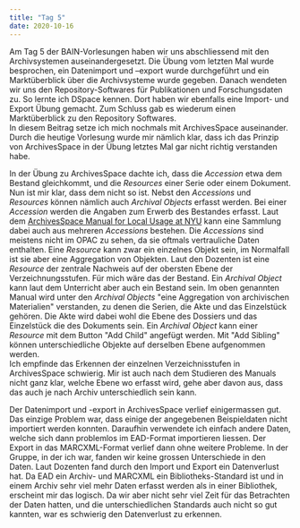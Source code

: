 ```yaml
---
title: "Tag 5"
date: 2020-10-16
---
```


Am Tag 5 der BAIN-Vorlesungen haben wir uns abschliessend mit den Archivsystemen auseinandergesetzt. Die Übung vom letzten Mal wurde besprochen, ein Datenimport und –export wurde durchgeführt und ein Marktüberblick über die Archivsysteme wurde gegeben. Danach wendeten wir uns den Repository-Softwares für Publikationen und Forschungsdaten zu. So lernte ich DSpace kennen. Dort haben wir ebenfalls eine Import- und Export Übung gemacht. Zum Schluss gab es wiederum einen Marktüberblick zu den Repository Softwares.  
In diesem Beitrag setze ich mich nochmals mit ArchivesSpace auseinander. Durch die heutige Vorlesung wurde mir nämlich klar, dass ich das Prinzip von ArchivesSpace in der Übung letztes Mal gar nicht richtig verstanden habe. 

In der Übung zu ArchivesSpace dachte ich, dass die *Accession* etwa dem Bestand gleichkommt, und die *Resources* einer Serie oder einem Dokument. Nun ist mir klar, dass dem nicht so ist. Nebst den *Accessions* und *Resources* können nämlich auch *Archival Objects* erfasst werden. Bei einer *Accession* werden die Angaben zum Erwerb des Bestandes erfasst. Laut dem [ArchivesSpace Manual for Local Usage at NYU]( https://docs.google.com/document/d/11kWxbFTazB6q5fDNBWDHJxMf3wdVsp8cd7HzjEhE-ao/edit#heading=h.umfnt2403m9h) kann eine Sammlung dabei auch aus mehreren *Accessions* bestehen. Die *Accessions* sind meistens nicht im OPAC zu sehen, da sie oftmals vertrauliche Daten enthalten. Eine *Resource* kann zwar ein einzelnes Objekt sein, im Normalfall ist sie aber eine Aggregation von Objekten. Laut den Dozenten ist eine *Resource* der zentrale Nachweis auf der obersten Ebene der Verzeichnungsstufen. Für mich wäre das der Bestand. Ein *Archival Object* kann laut dem Unterricht aber auch ein Bestand sein. Im oben genannten Manual wird unter den *Archival Objects* "eine Aggregation von archivischen Materialien" verstanden, zu denen die Serien, die Akte und das Einzelstück gehören. Die Akte wird dabei wohl die Ebene des Dossiers und das Einzelstück die des Dokuments sein. Ein *Archival Object* kann einer *Resource* mit dem Button "Add Child" angefügt werden. Mit "Add Sibling" können unterschiedliche Objekte auf derselben Ebene aufgenommen werden.  
Ich empfinde das Erkennen der einzelnen Verzeichnisstufen in ArchivesSpace schwierig. Mir ist auch nach dem Studieren des Manuals nicht ganz klar, welche Ebene wo erfasst wird, gehe aber davon aus, dass das auch je nach Archiv unterschiedlich sein kann. 

Der Datenimport und -export in ArchivesSpace verlief einigermassen gut. Das einzige Problem war, dass einige der angegebenen Beispieldaten nicht importiert werden konnten. Daraufhin verwendete ich einfach andere Daten, welche sich dann problemlos im EAD-Format importieren liessen. Der Export in das MARCXML-Format verlief dann ohne weitere Probleme. In der Gruppe, in der ich war, fanden wir keine grossen Unterschiede in den Daten. Laut Dozenten fand durch den Import und Export ein Datenverlust hat. Da EAD ein Archiv- und MARCXML ein Bibliotheks-Standard ist und in einem Archiv sehr viel mehr Daten erfasst werden als in einer Bibliothek, erscheint mir das logisch. Da wir aber nicht sehr viel Zeit für das Betrachten der Daten hatten, und die unterschiedlichen Standards auch nicht so gut kannten, war es schwierig den Datenverlust zu erkennen.
